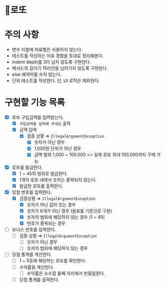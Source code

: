 # 🎰로또
# 주의 사항

- 변수 이름에 자료형은 사용하지 않는다.
- 테스트를 작성하는 이유 경험을 토대로 정리해본다.
- indent depth를 3이 넘지 않도록 구현한다.
- 메서드의 길이가 15라인을 넘어가지 않도록 구현한다.
- else 예약어를 쓰지 않는다.
- 단위 테스트를 작성한다. 단,  UI 로직은 제외한다.

# 구현할 기능 목록

- [x]  로또 구입금액을 입력받는다.
    - [x]  `구입금액을 입력해 주세요` 출력
    - [x]  금액 입력
        - [x]  검증 상황 ⇒ `IllegalArgumentException`
            - [x]  숫자가 아닌 경우
            - [x]  1,000원 단위가 아닌 경우
            - [x]  금액 범위 1,000 ~ 100,000 => 실제 로또 최대 100,000까지 구매 가능
- [x]  로또를 발급한다.
    - [x]  1 ~ 45의 범위로 발급한다.
    - [x]  1개의 로또 내에서 숫자는 중복되지 않는다.
    - [x]  발급한 로또를 출력한다.
- [x]  당첨 번호를 입력한다.
    - [x]  검증상황 ⇒ `IllegalArgumentException`
        - [x]  숫자가 아닌 값이 있는 경우
        - [x]  숫자가 6개가 아닌 경우 (쉼표를 기준으로 구분)
        - [x]  숫자의 범위에 해당하지 않는 경우 (1 ~ 45)
        - [x]  번호가 중복되는 경우
- [ ]  보너스 번호를 입력한다.
    - [ ]  검증 상황 ⇒ `IllegalArgumentException`
        - [ ]  숫자가 아닌 경우
        - [ ]  숫자의 범위에 해당하지 않는 경우
- [ ]  당첨 통계를 계산한다.
    - [ ]  1 ~ 5등에 해당하는 로또를 확인한다.
    - [ ]  수익률을 계산한다.
        - [ ]  수익률은 소수점 둘째 자리에서 반올림한다.
    - [ ]  당첨 통계를 출력한다.
